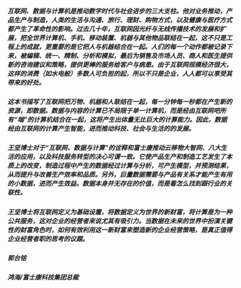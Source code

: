 ##### 互联网、数据与计算机是推动数字时代与社会进步的三大支柱。他对业务推动，产品生产与制造，人类的生活与沟通、旅行、理财、购物方式，以及健康与医疗方式都产生了革命性的影响。过去几十年，互联网因光纤与无线传播技术的发展和扩展，把全世界计算机、手机、移动装置、机器与其他物品联结在一起，这不只是工程上的成就，更重要的是它把人与机器结合在一起。人们的每一个动作都被记录下来，被编辑、统一、精制、分析和模拟，最后为销售及市场人员、商人和医生提供新的咨询建议和策略，提供更棒的服务给客户与病患。由于互联网规模经济很大，这样的消费（如水电般）多数人可负担的起，所以不只是企业，人人都可以享受其带来的好处。
##### 这本书描写了互联网把万物、机器和人联结在一起，每一分钟每一秒都在产生新的资源，即数据。数据与内容的计算已不局限于单一计算机，而是经由互联网吧所有“端”的计算机结合在一起，这将产生出体量无比巨大的计算能力。因此，数据经由互联网的计算产生智能，进而推动科技、社会与生活的的发展。
##### 王坚博士对于“互联网、数据与计算”的诠释和富士康推动云移物大智网、八大生活的应用，以及科技服务转型的决心可谓一致。它使产品生产和制造工艺发生了本质上的改变，制造过程中产生的数据经过计算与分析，可产生模型，并预测结果，从而提升与改善生产效率和品质。另外，巨量数据需要与产品有关系才能产生有用的小数据，进而产生效益。数据本身并无存在的价值，而是看怎么找到跟行业的关联性。
##### 王坚博士将互联网定义为基础设置，将数据定义为世界的新财富，将计算是为一种公共服务，这对企业的经营者来说尤其有吸引力。当数据在未来的世界中扮演关键性的财富角色时，如何有效利用这一新财富来塑造新的企业经营策略，是真正值得企业经营者职的思考的议题。
##### 郭台铭
##### 鸿海/富士康科技集团总裁
